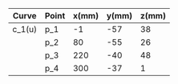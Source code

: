 | Curve | Point | x(mm) | y(mm) | z(mm) |
| --- | --- | --- | --- | --- |
| c_1(u) | p_1 | -1 | -57 | 38 |
|  | p_2 | 80 | -55 | 26 |
|  | p_3 | 220 | -40 | 48 |
|  | p_4 | 300 | -37 | 1 |
